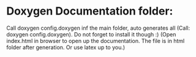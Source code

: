 # Doxygen Documentation folder: 
Call doxygen config.doxygen inf the main folder, auto generates all (Call: doxygen config.doxygen).
Do not forget to install it though :)
(Open index.html in browser to open up the documentation. The file is in html folder after generation. Or use latex up to you.)